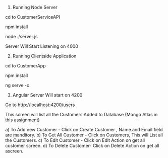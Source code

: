 1. Running Node Server

  cd to CustomerServiceAPI
  
  npm install
  
  node ./server.js
  
  Server Will Start Listening on 4000
  
2. Running Clientside Application

  cd to CustomerApp
  
  npm install
  
  ng serve -o
  
3. Angular Server Will start on 4200

  Go to http://localhost:4200/users

  This screen will list all the Customers Added to Database (Mongo Atlas in this assignment)

  a) To Add new Customer - Click on Create Customer , Name and Email field are manditory.
  b) To Get All Customer  - Click on Customers, This will List all the Customers.
  c) To Edit Customer -    Click on Edit Action on get all customer screen.
  d) To Delete Customer-   Click on Delete Action on get all ascreen.
